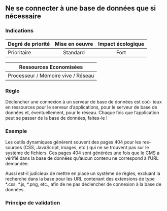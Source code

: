 ## Ne se connecter à une base de données que si nécessaire
### Indications
| Degré de priorité |      Mise en oeuvre       |  Impact écologique    | 
|-------------------|:-------------------------:|:---------------------:|
|  Prioritaire      |  Standard                 |    Fort               | 


|Ressources Economisées                                      |
|:----------------------------------------------------------:|
| Processeur / Mémoire vive / Réseau   |

### Règle
Déclencher une connexion à un serveur de base de données est coû- teux en ressources pour le serveur d’applications, pour le serveur de base de données et, éventuellement, pour le réseau. Chaque fois que l’application peut se passer de la base de données, faites-le !

### Exemple
Les outils dynamiques génèrent souvent des pages 404 pour les res- sources (CSS, JavaScript, images, etc.) qui ne se trouvent pas sur le système de fichiers. Ces pages 404 sont générées une fois que le CMS a vérifié dans la base de données qu’aucun contenu ne correspond à l’URL demandée.

Aussi est-il judicieux de mettre en place un système de règles, excluant la recherche dans la base pour les URL contenant des extensions de type *.css, *.js, *.png, etc., afin de ne pas déclencher de connexion à la base de données.

### Principe de validation
